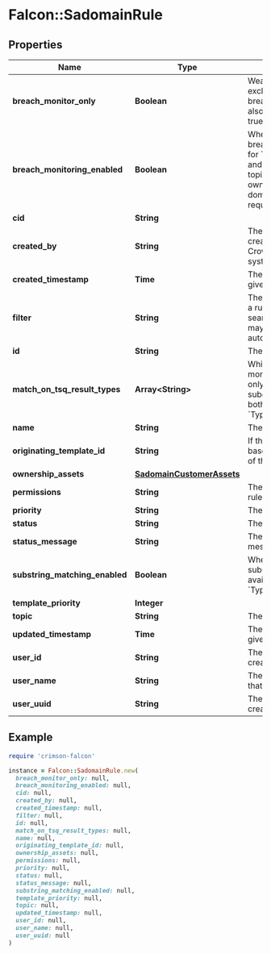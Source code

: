# Falcon::SadomainRule

## Properties

| Name | Type | Description | Notes |
| ---- | ---- | ----------- | ----- |
| **breach_monitor_only** | **Boolean** | Weather to monitor exclusively for breach data. breach_monitoring_enabled also needs to be sent as true for this to be enabled. |  |
| **breach_monitoring_enabled** | **Boolean** | Whether to monitor for breach data. Available only for &#x60;Company Domains&#x60; and &#x60;Email addresses&#x60; rule topics. When enabled, ownership of the monitored domains or emails is required |  |
| **cid** | **String** |  |  |
| **created_by** | **String** | The UUID of the user that created a given rule or Crowdstrike if the rule was system generated | [optional] |
| **created_timestamp** | **Time** | The creation time for a given rule |  |
| **filter** | **String** | The FQL filter contained in a rule and used for searching. Parentheses may be added automatically for clarity |  |
| **id** | **String** | The ID of a given rule |  |
| **match_on_tsq_result_types** | **Array&lt;String&gt;** | Which result types to monitor for. Can be set to only monitor domains or subdomains, as well as both. Only available for the &#x60;Typosquatting&#x60; rule topic. |  |
| **name** | **String** | The name of a given rule |  |
| **originating_template_id** | **String** | If the rule was generated based on a template, the id of the template | [optional] |
| **ownership_assets** | [**SadomainCustomerAssets**](SadomainCustomerAssets.md) |  | [optional] |
| **permissions** | **String** | The permissions of a given rule |  |
| **priority** | **String** | The priority of a given rule |  |
| **status** | **String** | The status of a given rule |  |
| **status_message** | **String** | The detailed status message of a given rule | [optional] |
| **substring_matching_enabled** | **Boolean** | Whether to monitor for substring matches. Only available for the &#x60;Typosquatting&#x60; rule topic |  |
| **template_priority** | **Integer** |  | [optional] |
| **topic** | **String** | The topic of a given rule |  |
| **updated_timestamp** | **Time** | The last updated time for a given rule |  |
| **user_id** | **String** | The user ID of the user that created a given rule | [optional] |
| **user_name** | **String** | The user name of the user that created a given rule | [optional] |
| **user_uuid** | **String** | The UUID of the user that created a given rule |  |

## Example

```ruby
require 'crimson-falcon'

instance = Falcon::SadomainRule.new(
  breach_monitor_only: null,
  breach_monitoring_enabled: null,
  cid: null,
  created_by: null,
  created_timestamp: null,
  filter: null,
  id: null,
  match_on_tsq_result_types: null,
  name: null,
  originating_template_id: null,
  ownership_assets: null,
  permissions: null,
  priority: null,
  status: null,
  status_message: null,
  substring_matching_enabled: null,
  template_priority: null,
  topic: null,
  updated_timestamp: null,
  user_id: null,
  user_name: null,
  user_uuid: null
)
```

